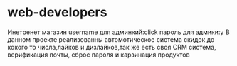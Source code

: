 # web-developers
Инетренет магазин 
username для админкий:click
пароль для адмики:y
В данном проекте реализованны автомотическое система скидок до кокого то числа,лайков и дизлайков,так же есть своя CRM система, верификация почты, сброс пароля и карзинация продуктов  
